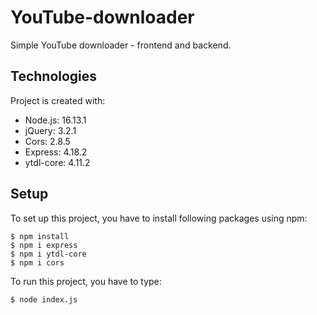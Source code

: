 # YouTube-downloader
Simple YouTube downloader - frontend and backend.

## Technologies
Project is created with:
* Node.js: 16.13.1
* jQuery: 3.2.1
* Cors: 2.8.5
* Express: 4.18.2
* ytdl-core: 4.11.2

## Setup
To set up this project, you have to install following packages using npm:

```
$ npm install
$ npm i express
$ npm i ytdl-core
$ npm i cors
```

To run this project, you have to type:

```
$ node index.js
```
